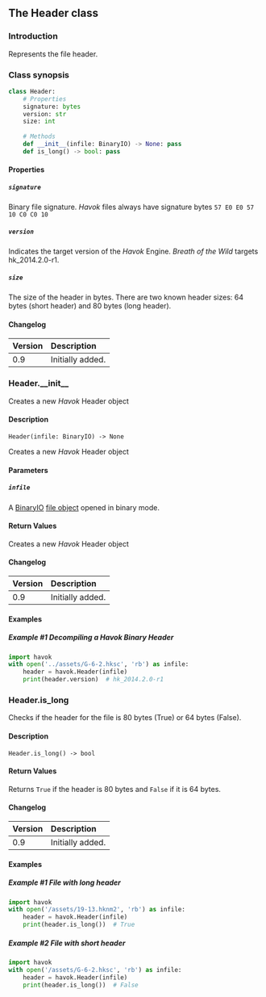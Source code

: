 ## The Header class

### Introduction

Represents the file header.

### Class synopsis

```python
class Header:
    # Properties
    signature: bytes
    version: str
    size: int
    
    # Methods
    def __init__(infile: BinaryIO) -> None: pass
    def is_long() -> bool: pass
```

#### Properties

##### `signature`

Binary file signature. *Havok* files always have signature bytes `57 E0 E0 57 10 C0 C0 10`

##### `version`

Indicates the target version of the *Havok* Engine. *Breath of the Wild* targets hk_2014.2.0-r1.

##### `size`

The size of the header in bytes. There are two known header sizes: 64 bytes (short header) and 80 bytes (long header).

#### Changelog

| Version | Description |
|:--|:--|
| 0.9 | Initially added. |

### Header.\_\_init\_\_

Creates a new *Havok* Header object

#### Description

```
Header(infile: BinaryIO) -> None
```

Creates a new *Havok* Header object

#### Parameters

##### `infile`

A [BinaryIO](https://docs.python.org/3/library/io.html#binary-i-o) [file object](https://docs.python.org/3/glossary.html#term-file-object) opened in binary mode.

#### Return Values

Creates a new *Havok* Header object

#### Changelog

| Version | Description |
|:--|:--|
| 0.9 | Initially added. |

#### Examples

##### Example #1 Decompiling a Havok Binary Header

```python
import havok
with open('../assets/G-6-2.hksc', 'rb') as infile:
    header = havok.Header(infile)
    print(header.version)  # hk_2014.2.0-r1
```

### Header.is_long

Checks if the header for the file is 80 bytes (True) or 64 bytes (False).

#### Description

```
Header.is_long() -> bool
```

#### Return Values

Returns `True` if the header is 80 bytes and `False` if it is 64 bytes.

#### Changelog

| Version | Description |
|:--|:--|
| 0.9 | Initially added. |

#### Examples

##### Example #1 File with long header

```python
import havok
with open('/assets/19-13.hknm2', 'rb') as infile:
    header = havok.Header(infile)
    print(header.is_long())  # True
```

##### Example #2 File with short header

```python
import havok
with open('/assets/G-6-2.hksc', 'rb') as infile:
    header = havok.Header(infile)
    print(header.is_long())  # False
```